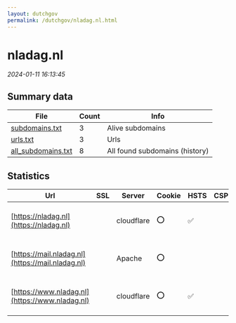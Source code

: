 ```yaml
---
layout: dutchgov
permalink: /dutchgov/nladag.nl.html
---
```



# nladag.nl
*2024-01-11 16:13:45*
## Summary data


| File       | Count | Info |
|------------|-------|------|
|[subdomains.txt](/data/nladag.nl/subdomains.txt)|3|Alive subdomains|
|[urls.txt](/data/nladag.nl/urls.txt)|3|Urls|
|[all_subdomains.txt](/data/nladag.nl/all_subdomains.txt)|8|All found subdomains (history)|


## Statistics


| Url | SSL | Server | Cookie | HSTS | CSP | XFO | XXP | RP | Tech |Title |
|------------|-------|------|------|------|------|------|------|------|------|------|
|[https://nladag.nl](https://nladag.nl)| |cloudflare|:o: |:white_check_mark: | | | | :white_check_mark: |Cloudflare HSTS HTTP/3 PHP|Home NL Arbeidsi...|
|[https://mail.nladag.nl](https://mail.nladag.nl)| |Apache|:o: | | | | | :white_check_mark: |Apache HTTP Server PHP||
|[https://www.nladag.nl](https://www.nladag.nl)| |cloudflare|:o: |:white_check_mark: | | | | :white_check_mark: |Cloudflare HSTS HTTP/3 PHP||